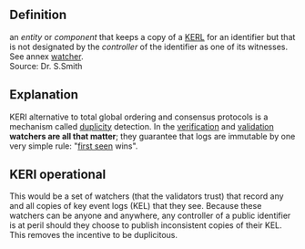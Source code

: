 ## Definition
an _entity_ or _component_ that keeps a copy of a [KERL](kerl) for an identifier but that is not designated by the _controller_ of the identifier as one of its witnesses. See annex [watcher](watcher).  
Source: Dr. S.Smith

## Explanation
KERI alternative to total global ordering and consensus protocols is a mechanism called [duplicity](duplicity) detection. In the [verification](verifier) and [validation](validate) **watchers are all that matter**; they guarantee that logs are immutable by one very simple rule: "[first seen](first-seen) wins".

## KERI operational
This would be a set of watchers (that the validators trust) that record any and all copies of key event logs (KEL) that they see. Because these watchers can be anyone and anywhere, any controller of a public identifier is at peril should they choose to publish inconsistent copies of their KEL. This removes the incentive to be duplicitous.